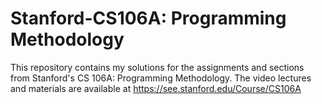 Stanford-CS106A: Programming Methodology
===============

This repository contains my solutions for the assignments and sections from Stanford's CS 106A: Programming Methodology. The video lectures and materials are available at https://see.stanford.edu/Course/CS106A
